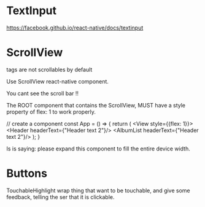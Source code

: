 # TextInput
https://facebook.github.io/react-native/docs/textinput

# ScrollView

tags are not scrollables by default

Use ScrollView react-native component. 

You cant see the scroll bar !!

The ROOT component that contains the ScrollView, MUST have a style property of flex: 1 to work properly.

// create a component
const App = () => {
  return (
      <View style={{flex: 1}}>
        <Header headerText={"Header text 2"}/>
        <AlbumList headerText={"Header text 2"}/>
      </View>
  );
}

Is is saying: please expand this component to fill the entire device width.


# Buttons
TouchableHighlight wrap thing that want to be touchable, and give some feedback, telling the ser that it is clickable.
